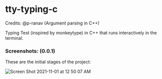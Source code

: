 # tty-typing-c

Credits: @p-ranav (Argument parsing in C++)

Typing Test (inspired by monkeytype) in C++ that runs interactively in the terminal.

### Screenshots: (0.0.1)
These are the initial stages of the project:

![Screen Shot 2021-11-01 at 12 50 07 AM](https://user-images.githubusercontent.com/78666414/139639056-ada7cda2-243e-456a-bbab-b1478a9955be.png)
